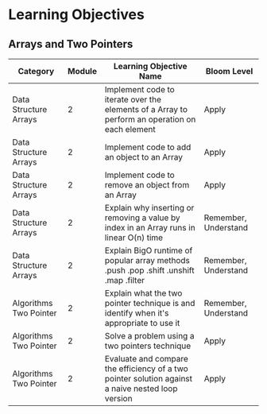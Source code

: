# Learning Objectives

## Arrays and Two Pointers

| Category               | Module | Learning Objective Name                                                                           | Bloom Level          |
| ---------------------- | ------ | ------------------------------------------------------------------------------------------------- | -------------------- |
| Data Structure Arrays  | 2      | Implement code to iterate over the elements of a Array to perform an operation on each element    | Apply                |
| Data Structure Arrays  | 2      | Implement code to add an object to an Array                                                       | Apply                |
| Data Structure Arrays  | 2      | Implement code to remove an object from an Array                                                  | Apply                |
| Data Structure Arrays  | 2      | Explain why inserting or removing a value by index in an Array runs in linear O(n) time           | Remember, Understand |
| Data Structure Arrays  | 2      | Explain BigO runtime of popular array methods .push .pop .shift .unshift .map .filter             | Remember, Understand |
| Algorithms Two Pointer | 2      | Explain what the two pointer technique is and identify when it's appropriate to use it            | Remember, Understand |
| Algorithms Two Pointer | 2      | Solve a problem using a two pointers technique                                                    | Apply                |
| Algorithms Two Pointer | 2      | Evaluate and compare the efficiency of a two pointer solution against a naive nested loop version | Apply                |
